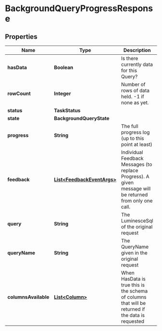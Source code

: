 

# BackgroundQueryProgressResponse


## Properties

| Name | Type | Description | Notes |
|------------ | ------------- | ------------- | -------------|
|**hasData** | **Boolean** | Is there currently data for this Query? |  [optional] |
|**rowCount** | **Integer** | Number of rows of data held. -1 if none as yet. |  [optional] |
|**status** | **TaskStatus** |  |  [optional] |
|**state** | **BackgroundQueryState** |  |  [optional] |
|**progress** | **String** | The full progress log (up to this point at least) |  [optional] |
|**feedback** | [**List&lt;FeedbackEventArgs&gt;**](FeedbackEventArgs.md) | Individual Feedback Messages (to replace Progress).  A given message will be returned from only one call. |  [optional] |
|**query** | **String** | The LuminesceSql of the original request |  [optional] |
|**queryName** | **String** | The QueryName given in the original request |  [optional] |
|**columnsAvailable** | [**List&lt;Column&gt;**](Column.md) | When HasData is true this is the schema of columns that will be returned if the data is requested |  [optional] |



